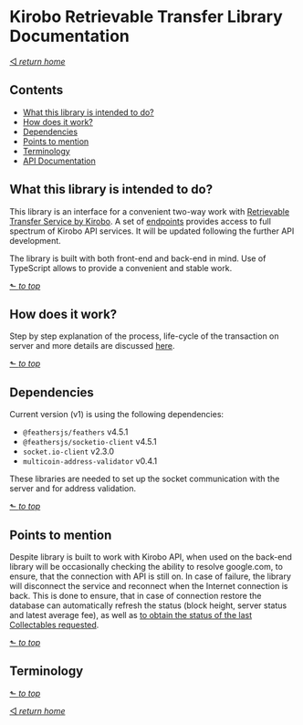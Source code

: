 # Kirobo Retrievable Transfer Library Documentation
[◅ _return home_](../README.md#Kirobo-Retrievable-Transfer-Library)

## Contents

- [What this library is intended to do?](#What-this-library-is-intended-to-do?)
- [How does it work?](#how-does-it-work)
- [Dependencies](#Dependencies)
- [Points to mention](#Points-to-mention)
- [Terminology](#Terminology)
- [API Documentation](api.md#api-documentation)

## What this library is intended to do?

This library is an interface for a convenient two-way work with [Retrievable Transfer Service by Kirobo](https://kirobo.io/index.php/retrievable-transfer/). A set of [endpoints](endpoints.md#api-endpoints) provides access to full spectrum of Kirobo API services. It will be updated following the further API development.

The library is built with both front-end and back-end in mind. Use of TypeScript allows to provide a convenient and stable work.

[⬑ _to top_](#kirobo-retrievable-transfer-library-documentation)

## How does it work?

Step by step explanation of the process, life-cycle of the transaction on server and more details are discussed [here](how_does_it_work.md#how-does-it-work).

[⬑ _to top_](#kirobo-retrievable-transfer-library-documentation)

## Dependencies

Current version (v1) is using the following dependencies:

- `@feathersjs/feathers` v4.5.1
- `@feathersjs/socketio-client` v4.5.1
- `socket.io-client` v2.3.0
- `multicoin-address-validator` v0.4.1

These libraries are needed to set up the socket communication with the server and for address validation.

[⬑ _to top_](#kirobo-retrievable-transfer-library-documentation)

## Points to mention

Despite library is built to work with Kirobo API, when used on the back-end library will be occasionally checking the ability to resolve google.com, to ensure, that the connection with API is still on. In case of failure, the library will disconnect the service and reconnect when the Internet connection is back. This is done to ensure, that in case of connection restore the database can automatically refresh the status (block height, server status and latest average fee), as well as [to obtain the status of the last Collectables requested](docs/endpoints.md#caching-of-get-collectables-request).

[⬑ _to top_](#kirobo-retrievable-transfer-library-documentation)

## Terminology

[⬑ _to top_](#kirobo-retrievable-transfer-library-documentation)

[◅ _return home_](../README.md#Kirobo-Retrievable-Transfer-Library)


